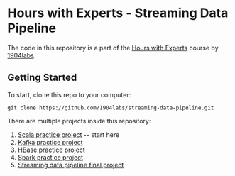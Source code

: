 # Hours with Experts - Streaming Data Pipeline

The code in this repository is a part of the [Hours with Experts](https://1904labs.com/our-culture/community/hours-with-experts/) course by [1904labs](https://1904labs.com/).

## Getting Started

To start, clone this repo to your computer:

```
git clone https://github.com/1904labs/streaming-data-pipeline.git
```

There are multiple projects inside this repository:

 1. [Scala practice project](./scala-hello-world) -- start here
 2. [Kafka practice project](./kafka-hello-world)
 3. [HBase practice project](./hbase-hello-world)
 4. [Spark practice project](./spark-hello-world)
 5. [Streaming data pipeline final project](./streaming-data-pipeline)
